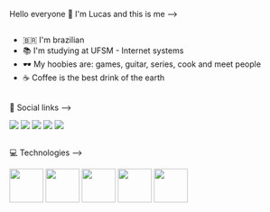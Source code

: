 Hello everyone 👋 I'm Lucas and this is me -->
##
- 🇧🇷 I'm brazilian
- 📚 I'm studying at UFSM - Internet systems
- 🕶️ My hoobies are: games, guitar, series, cook and meet people
- ☕ Coffee is the best drink of the earth
##
💬 Social links -->
<div>
    <a href="mailto:lucas.gonzales@acad.ufsm.br"><img src="https://img.shields.io/badge/Gmail-D14836?style=for-the-badge&logo=gmail&logoColor=white"></a>
    <a href="https://www.linkedin.com/in/lucas-mendes-gonzales-ba7607230/"><img src="https://img.shields.io/badge/LinkedIn-0077B5?style=for-the-badge&logo=linkedin&logoColor=white"></a>
    <a href="https://www.instagram.com/m3ndales/"><img src="https://img.shields.io/badge/Instagram-E4405F?style=for-the-badge&logo=instagram&logoColor=white"></a>
    <a href="https://www.facebook.com/M3NDALES"><img src="https://img.shields.io/badge/Facebook-1877F2?style=for-the-badge&logo=facebook&logoColor=white"></a>
    <a href="https://open.spotify.com/user/21guw3wtegfx2gy6elv3bf6ti"><img src="https://img.shields.io/badge/Spotify-1ED760?&style=for-the-badge&logo=spotify&logoColor=white"></a>
</div>

##
💻 Technologies -->
<div>
    <a href="#"><img height="60em" src="https://cdn.jsdelivr.net/gh/devicons/devicon/icons/bootstrap/bootstrap-original-wordmark.svg" /></a>
    <a href="#"><img height="60em" src="https://cdn.jsdelivr.net/gh/devicons/devicon/icons/html5/html5-original-wordmark.svg" /></a>
    <a href="#"><img height="60em" src="https://cdn.jsdelivr.net/gh/devicons/devicon/icons/css3/css3-original-wordmark.svg" /></a>
    <a href="#"><img height="60em" src="https://cdn.jsdelivr.net/gh/devicons/devicon/icons/javascript/javascript-original.svg" /></a>
    <a href="#"><img height="60em" src="https://cdn.jsdelivr.net/gh/devicons/devicon/icons/c/c-original.svg" /></a>
</div>
